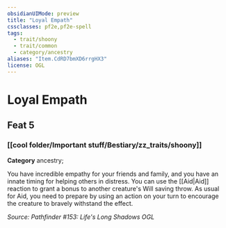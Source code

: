 ```yaml
---
obsidianUIMode: preview
title: "Loyal Empath"
cssclasses: pf2e,pf2e-spell
tags:
  - trait/shoony
  - trait/common
  - category/ancestry
aliases: "Item.CdRD7bmXD6rrgHX3"
license: OGL
---
```

# Loyal Empath
## Feat 5
### [[cool folder/Important stuff/Bestiary/zz_traits/shoony]]

**Category** ancestry; 




You have incredible empathy for your friends and family, and you have an innate timing for helping others in distress. You can use the [[Aid|Aid]] reaction to grant a bonus to another creature's Will saving throw. As usual for Aid, you need to prepare by using an action on your turn to encourage the creature to bravely withstand the effect.

*Source: Pathfinder #153: Life's Long Shadows*
*OGL*